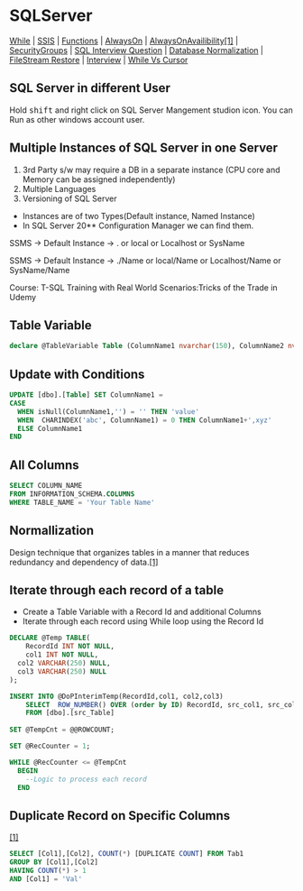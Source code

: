 # SQLServer 

[While](https://www.sqlshack.com/sql-while-loop-understanding-while-loops-in-sql-server/)
| [SSIS](https://www.c-sharpcorner.com/UploadFile/ff0d0f/deployment-models-in-ssis/)
| [Functions](https://docs.microsoft.com/en-us/sql/t-sql/functions/functions?view=sql-server-ver15)
| [AlwaysOn](https://www.red-gate.com/simple-talk/sql/database-administration/sql-server-2012-alwayson/)
| [AlwaysOnAvailibility](https://docs.microsoft.com/en-us/sql/database-engine/availability-groups/windows/overview-of-always-on-availability-groups-sql-server?view=sql-server-ver15)[[1]](https://www.youtube.com/watch?v=kOHrHYc6sAM)
| [SecurityGroups](https://www.mssqltips.com/sqlservertip/1831/using-windows-groups-for-sql-server-logins-as-a-best-practice/)
| [SQL Interview Question](https://www.edureka.co/blog/interview-questions/sql-interview-questions)
| [Database Normalization](https://www.studytonight.com/dbms/database-normalization.php)
| [FileStream Restore](https://www.sqlshack.com/restoring-a-sql-server-filestream-enabled-database/)
| [Interview](https://www.interviewbit.com/sql-interview-questions/)
| [While Vs Cursor](https://sqlundercover.com/2017/11/16/sql-smackdown-cursors-vs-loops/)
## SQL Server in different User
Hold <kbd>shift</kbd> and right click on SQL Server Mangement studion icon. You can Run as other windows account user.
## Multiple Instances of SQL Server in one Server
1. 3rd Party s/w may require a DB in a separate instance (CPU core and Memory can be assigned independently)
2. Multiple Languages
3. Versioning of SQL Server
* Instances are of two Types(Default instance, Named Instance)
* In SQL Server 20** Configuration Manager we can find them.

SSMS -> Default Instance -> . or local or Localhost or SysName

SSMS -> Default Instance -> ./Name or local/Name or Localhost/Name or SysName/Name

Course: T-SQL Training with Real World Scenarios:Tricks of the Trade in Udemy
## Table Variable
```SQL
declare @TableVariable Table (ColumnName1 nvarchar(150), ColumnName2 nvarchar(150) );
```
## Update with Conditions
```SQL
UPDATE [dbo].[Table] SET ColumnName1 = 
CASE   
  WHEN isNull(ColumnName1,'') = '' THEN 'value'
  WHEN  CHARINDEX('abc', ColumnName1) = 0 THEN ColumnName1+',xyz' 
  ELSE ColumnName1 
END 
  ```
## All Columns
```SQL
SELECT COLUMN_NAME
FROM INFORMATION_SCHEMA.COLUMNS
WHERE TABLE_NAME = 'Your Table Name'
```
## Normallization
Design technique that organizes tables in a manner that reduces redundancy and dependency of data.[[1]](https://www.guru99.com/database-normalization.html)

## Iterate through each record of a table
* Create a Table Variable with a Record Id and additional Columns
* Iterate through each record using While loop using the Record Id
```sql
DECLARE @Temp TABLE(
	RecordId INT NOT NULL,
	col1 INT NOT NULL,
  col2 VARCHAR(250) NULL,
  col3 VARCHAR(250) NULL
);

INSERT INTO @DoPInterimTemp(RecordId,col1, col2,col3)
	SELECT  ROW_NUMBER() OVER (order by ID) RecordId, src_col1, src_col2, src_col3 
	FROM [dbo].[src_Table]
  
SET @TempCnt = @@ROWCOUNT;

SET @RecCounter = 1;

WHILE @RecCounter <= @TempCnt
  BEGIN
    --Logic to process each record
  END
```
## Duplicate Record on Specific Columns 
[[1]](https://chartio.com/learn/databases/how-to-find-duplicate-values-in-a-sql-table/)
```SQL
SELECT [Col1],[Col2], COUNT(*) [DUPLICATE COUNT] FROM Tab1
GROUP BY [Col1],[Col2]
HAVING COUNT(*) > 1
AND [Col1] = 'Val'
```


